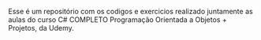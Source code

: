 Esse é um repositório com os codigos e exercicios realizado juntamente as aulas do curso C# COMPLETO Programação Orientada a Objetos + Projetos, da Udemy.
